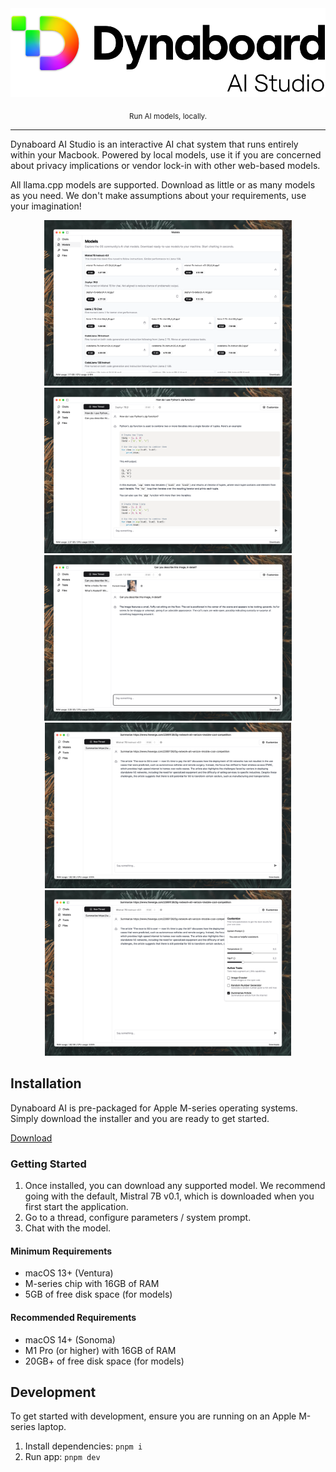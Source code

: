 <div align="center">
  <picture>
    <source media="(prefers-color-scheme: dark)" srcset="src/renderer/assets/logo-dark.svg">
    <source media="(prefers-color-scheme: light)" srcset="src/renderer/assets/logo-light.svg">
    <img alt="Dynaboard AI Studio Logo" src="src/renderer/assets/logo-light.svg">
  </picture>
  <p></p>
  <p>
    <sub>Run AI models, locally.</sub>
  </p>
</div>

<hr />

Dynaboard AI Studio is an interactive AI chat system that runs entirely within your Macbook. Powered by local models, use it if you are concerned about privacy implications or vendor lock-in with other web-based models.

All llama.cpp models are supported. Download as little or as many models as you need. We don't make assumptions about your requirements, use your imagination!

<div align="center">
  <img alt="Non-exhaustive list of models we support" src="static/screenshots/model-list.png" height="265px" />
  <img alt="Using a model to help write code" src="static/screenshots/asking-about-code.png" height="265px" />
  <img alt="Support for multimodal models, describing images" src="static/screenshots/image-description.png" height="265px" />
  <img alt="Tools augmenting the capabilities of an LLM" src="static/screenshots/summarizing-article.png" height="265px" />
  <img alt="Many params to tweak for testing model performance" src="static/screenshots/customize-model.png" height="265px" />
</div>

## Installation
Dynaboard AI is pre-packaged for Apple M-series operating systems. Simply download the installer and you are ready to get started.

[Download](https://github.com/dynaboard/ai-studio/releases/download/v1.0.0-beta.1/Dynaboard.AI.Studio.1.0.0-beta.1.dmg)

### Getting Started

1. Once installed, you can download any supported model. We recommend going with the default, Mistral 7B v0.1, which is downloaded when you first start the application.
1. Go to a thread, configure parameters / system prompt.
1. Chat with the model.

#### Minimum Requirements

* macOS 13+ (Ventura)
* M-series chip with 16GB of RAM
* 5GB of free disk space (for models)

#### Recommended Requirements

* macOS 14+ (Sonoma)
* M1 Pro (or higher) with 16GB of RAM
* 20GB+ of free disk space (for models)

## Development

To get started with development, ensure you are running on an Apple M-series laptop.

1. Install dependencies: `pnpm i`
1. Run app: `pnpm dev`

